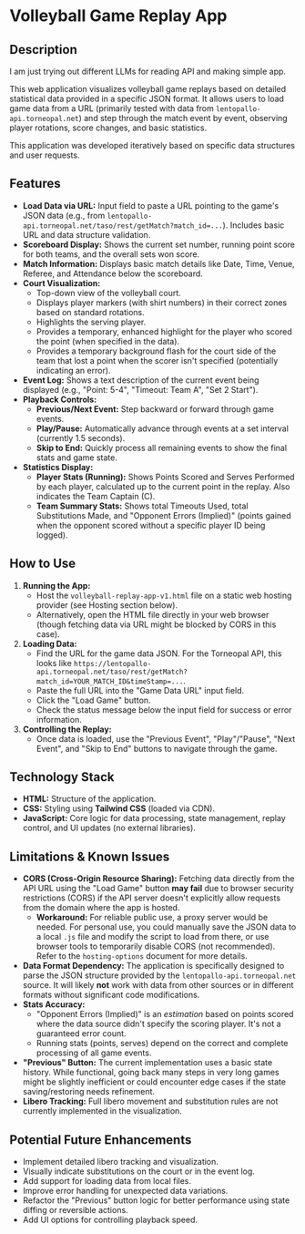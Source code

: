 # Volleyball Game Replay App

## Description
I am just trying out different LLMs for reading API and making simple app.

This web application visualizes volleyball game replays based on detailed statistical data provided in a specific JSON format. It allows users to load game data from a URL (primarily tested with data from `lentopallo-api.torneopal.net`) and step through the match event by event, observing player rotations, score changes, and basic statistics.

This application was developed iteratively based on specific data structures and user requests.

## Features

* **Load Data via URL:** Input field to paste a URL pointing to the game's JSON data (e.g., from `lentopallo-api.torneopal.net/taso/rest/getMatch?match_id=...`). Includes basic URL and data structure validation.
* **Scoreboard Display:** Shows the current set number, running point score for both teams, and the overall sets won score.
* **Match Information:** Displays basic match details like Date, Time, Venue, Referee, and Attendance below the scoreboard.
* **Court Visualization:**
    * Top-down view of the volleyball court.
    * Displays player markers (with shirt numbers) in their correct zones based on standard rotations.
    * Highlights the serving player.
    * Provides a temporary, enhanced highlight for the player who scored the point (when specified in the data).
    * Provides a temporary background flash for the court side of the team that lost a point when the scorer isn't specified (potentially indicating an error).
* **Event Log:** Shows a text description of the current event being displayed (e.g., "Point: 5-4", "Timeout: Team A", "Set 2 Start").
* **Playback Controls:**
    * **Previous/Next Event:** Step backward or forward through game events.
    * **Play/Pause:** Automatically advance through events at a set interval (currently 1.5 seconds).
    * **Skip to End:** Quickly process all remaining events to show the final stats and game state.
* **Statistics Display:**
    * **Player Stats (Running):** Shows Points Scored and Serves Performed by each player, calculated up to the current point in the replay. Also indicates the Team Captain (C).
    * **Team Summary Stats:** Shows total Timeouts Used, total Substitutions Made, and "Opponent Errors (Implied)" (points gained when the opponent scored without a specific player ID being logged).

## How to Use

1.  **Running the App:**
    * Host the `volleyball-replay-app-v1.html` file on a static web hosting provider (see Hosting section below).
    * Alternatively, open the HTML file directly in your web browser (though fetching data via URL might be blocked by CORS in this case).
2.  **Loading Data:**
    * Find the URL for the game data JSON. For the Torneopal API, this looks like `https://lentopallo-api.torneopal.net/taso/rest/getMatch?match_id=YOUR_MATCH_ID&timeStamp=...`.
    * Paste the full URL into the "Game Data URL" input field.
    * Click the "Load Game" button.
    * Check the status message below the input field for success or error information.
3.  **Controlling the Replay:**
    * Once data is loaded, use the "Previous Event", "Play"/"Pause", "Next Event", and "Skip to End" buttons to navigate through the game.

## Technology Stack

* **HTML:** Structure of the application.
* **CSS:** Styling using **Tailwind CSS** (loaded via CDN).
* **JavaScript:** Core logic for data processing, state management, replay control, and UI updates (no external libraries).

## Limitations & Known Issues

* **CORS (Cross-Origin Resource Sharing):** Fetching data directly from the API URL using the "Load Game" button **may fail** due to browser security restrictions (CORS) if the API server doesn't explicitly allow requests from the domain where the app is hosted.
    * **Workaround:** For reliable public use, a proxy server would be needed. For personal use, you could manually save the JSON data to a local `.js` file and modify the script to load from there, or use browser tools to temporarily disable CORS (not recommended). Refer to the `hosting-options` document for more details.
* **Data Format Dependency:** The application is specifically designed to parse the JSON structure provided by the `lentopallo-api.torneopal.net` source. It will likely **not** work with data from other sources or in different formats without significant code modifications.
* **Stats Accuracy:**
    * "Opponent Errors (Implied)" is an *estimation* based on points scored where the data source didn't specify the scoring player. It's not a guaranteed error count.
    * Running stats (points, serves) depend on the correct and complete processing of all game events.
* **"Previous" Button:** The current implementation uses a basic state history. While functional, going back many steps in very long games might be slightly inefficient or could encounter edge cases if the state saving/restoring needs refinement.
* **Libero Tracking:** Full libero movement and substitution rules are not currently implemented in the visualization.

## Potential Future Enhancements

* Implement detailed libero tracking and visualization.
* Visually indicate substitutions on the court or in the event log.
* Add support for loading data from local files.
* Improve error handling for unexpected data variations.
* Refactor the "Previous" button logic for better performance using state diffing or reversible actions.
* Add UI options for controlling playback speed.
